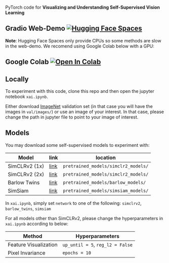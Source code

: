 PyTorch code for **Visualizing and Understanding Self-Supervised Vision Learning**

## Gradio Web-Demo [![Hugging Face Spaces](https://img.shields.io/badge/%F0%9F%A4%97%20Hugging%20Face-Spaces-blue)](https://huggingface.co/spaces/Annon/xai-self-supervised)
**Note**: Hugging Face Spaces only provide CPUs so some methods are slow in the web-demo. We recomend using Google Colab below with a GPU:
## Google Colab [![Open In Colab](https://github.com/amrzv/awesome-colab-notebooks/blob/main/images/colab.svg)](https://colab.research.google.com/drive/1C3io30vzdGhxywhapJYE-lsITYLofhAe?usp=sharing)
## Locally
To experiment with this code, clone this repo and then open the jupyter notebook `xai.ipynb`.

Either download [ImageNet](https://image-net.org/download.php) validation set (in that case you will have the images in `val/images/`) or use an image of your interest. In that case, please change the path in jupyter file to point to your image of interest. 

## Models
You may download some self-supervised models to experiment with:

| Model | link | location |
| --- | --- | --- |
| SimCLRv2 (1x) | [link](https://drive.google.com/file/d/1c2Hl_uutm9IssG8TdpI0b3d2PqB5VHyQ/view?usp=sharing)| `pretrained_models/simclr2_models/` |
| SimCLRv2 (2x) | [link](https://drive.google.com/file/d/1028oGnbdFg-SzYetrGPFb9g6mSVA5dRL/view?usp=sharing) | `pretrained_models/simclr2_models/` |
| Barlow Twins | [link](https://drive.google.com/file/d/18l3Z-OHMD-b5Eo8_dCXOu_hjLNZQf5he/view?usp=sharing) | `pretrained_models/barlow_models/` |
| SimSiam | [link](https://drive.google.com/file/d/1u5xsaitKtQXMiD4Wg9hItei8y0DBGEXP/view?usp=sharing) |`pretrained_models/simsiam_models/` |

In `xai.ipynb`, simply set `network` to one of the following: `simclrv2`, `barlow_twins`, `simsiam`

For all models other than SimCLRv2, please change the hyperparameters in `xai.ipynb` according to below:

| Method | Hyperparameters |
| --- | --- |
| Feature Visualization | `up_until = 5`, `reg_l2 = False` |
| Pixel Invariance | `epochs = 10` |
